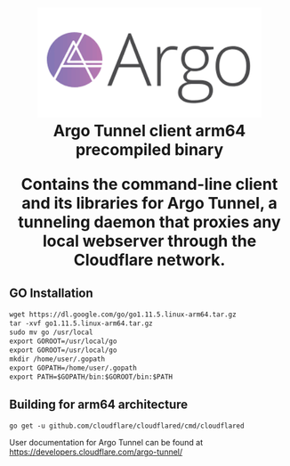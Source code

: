 <h1 align="center">
  <a href="https://github.com/iganeshk/cloudflared/" title="Argo Tunnel client x64 precompiled binary">
    <img alt="Argo Tunnel client x64 precompiled binary" src="https://github.com/iganeshk/cloudflared/raw/master/argo.png" width="80%" />
  </a>
  <br />
  Argo Tunnel client arm64 precompiled binary

Contains the command-line client and its libraries for Argo Tunnel, a tunneling daemon that proxies any local webserver through the Cloudflare network.

## GO Installation

```
wget https://dl.google.com/go/go1.11.5.linux-arm64.tar.gz
tar -xvf go1.11.5.linux-arm64.tar.gz
sudo mv go /usr/local
export GOROOT=/usr/local/go
export GOROOT=/usr/local/go
mkdir /home/user/.gopath
export GOPATH=/home/user/.gopath
export PATH=$GOPATH/bin:$GOROOT/bin:$PATH
```

## Building for arm64 architecture

    go get -u github.com/cloudflare/cloudflared/cmd/cloudflared

User documentation for Argo Tunnel can be found at https://developers.cloudflare.com/argo-tunnel/
